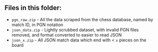## Files in this folder:

- `pgn_raw.zip` - All the data scraped from the chess database, named by match ID, in PGN notation
- `json_data.zip` - Lightly scrubbed dataset, with invalid PGN files removed, and format converted to easier to read JSON
- `json_x.zip` - All JSON match data which end with &lt; `x` pieces on the board

